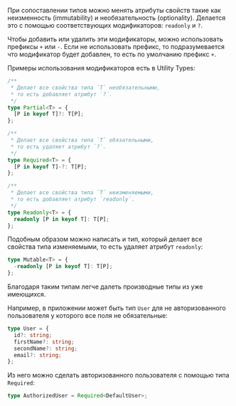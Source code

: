 При сопоставлении типов можно менять атрибуты свойств такие как неизменность (immutability) и необязательность (optionality). Делается это с помощью соответствующих модификаторов: `readonly` и `?`.

Чтобы добавить или удалить эти модификаторы, можно использовать префиксы `+` или `-`. Если не использовать префикс, то подразумевается что модификатор будет добавлен, то есть по умолчанию префикс `+`.

Примеры использования модификаторов есть в Utility Types:

```typescript
/**
 * Делает все свойства типа `T` необязательными,
 * то есть добавляет атрибут `?`.
 */
type Partial<T> = {
  [P in keyof T]?: T[P];
};

/**
 * Делает все свойства типа `T` обязательными,
 * то есть удаляет атрибут `?`.
 */
type Required<T> = {
  [P in keyof T]-?: T[P];
};

/**
 * Делает все свойства типа `T` неизменяемыми,
 * то есть добавляет атрибут `readonly`.
 */
type Readonly<T> = {
  readonly [P in keyof T]: T[P];
};
```

Подобным образом можно написать и тип, который делает все свойства типа изменяемыми, то есть удаляет атрибут `readonly`:

```typescript
type Mutable<T> = {
  -readonly [P in keyof T]: T[P];
};
```

Благодаря таким типам легче далеть производные типы из уже имеющихся.

Например, в приложении может быть тип `User` для не авторизованного пользователя у которого все поля не обязательные:

```typescript
type User = {
  id?: string;
  firstName?: string;
  secondName?: string;
  email?: string;
};
```

Из него можно сделать авторизованного пользователя с помощью типа `Required`:

```typescript
type AuthorizedUser = Required<DefaultUser>;
```
